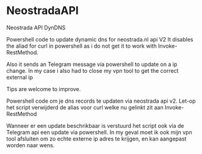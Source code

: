 # NeostradaAPI
Neostrada API DynDNS


Powershell code to update dynamic dns for neostrada.nl api V2
It disables the aliad for curl in powershell as i do not get it to work with Invoke-RestMethod.

Also it sends an Telegram message via powershell to update on a ip change.
In my case i also had to close my vpn tool to get the correct external ip

Tips are welcome to improve.

Powershell code om je dns records te updaten via neostrada api v2.
Let-op het script verwijderd de alias voor curl welke nu gelinkt zit aan Invoke-RestMethod

Wanneer er een update beschrikbaar is verstuurd het script ook via de Telegram api een update via powershell.
In my geval moet ik ook mijn vpn tool afsluiten om zo echte externe ip adres te krijgen, en kan aangepast worden naar wens.